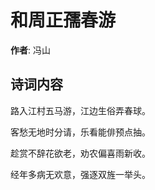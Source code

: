 # 和周正孺春游

**作者**: 冯山

## 诗词内容

路入江村五马游，江边生俗弄春球。

客愁无地时分请，乐看能俳预点抽。

趁赏不辞花欲老，劝农偏喜雨新收。

经年多病无欢意，强逐双旌一举头。


